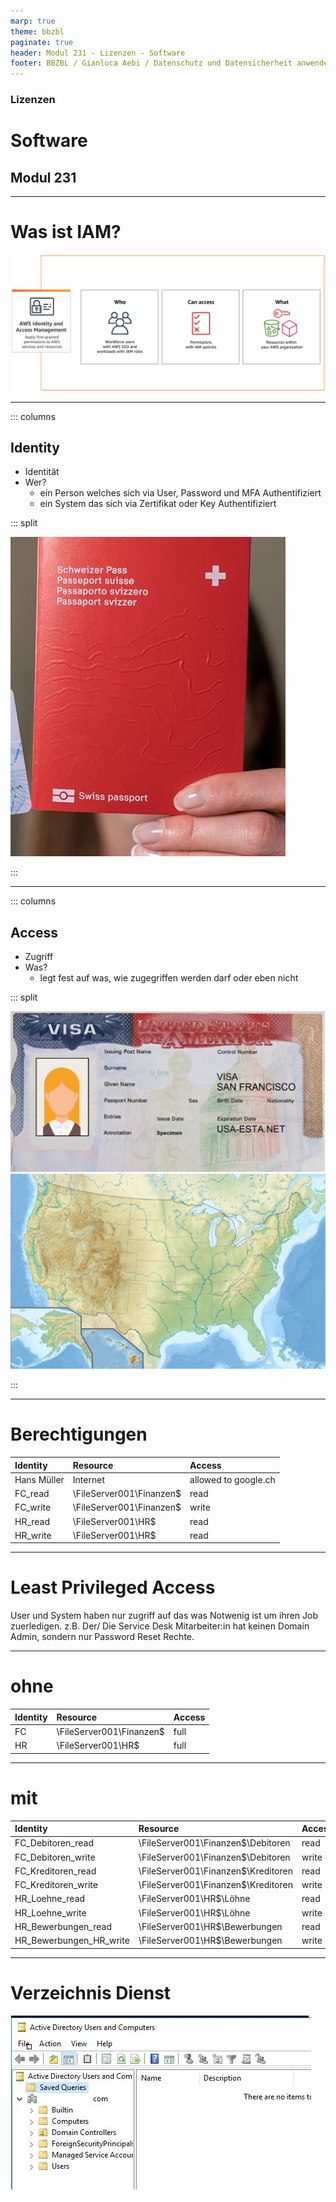 ```yaml
---
marp: true
theme: bbzbl
paginate: true
header: Modul 231 - Lizenzen - Software
footer: BBZBL / Gianluca Aebi / Datenschutz und Datensicherheit anwenden
---
```


<!-- _class: big center -->
### Lizenzen
# Software
## Modul 231

---

# Was ist IAM?

![IAM AWS](../images/howitworks_IAM_110321.8b2290727bb2022d54416e099c87ad9dc64be5d5.jpg)

---
::: columns
## Identity
- Identität
- Wer?
    - ein Person welches sich via User, Password und MFA Authentifiziert
    - ein System das sich via Zertifikat oder Key Authentifiziert

::: split

![Pass](../images/neue-schweizer-pass.jpg)

:::

---

::: columns
## Access
- Zugriff
- Was?
    - legt fest auf was, wie zugegriffen werden darf oder eben nicht
    
::: split

![visa](../images/visa-san-francisco-1024x522.jpg)
![USA](../images/usawiki.png)

:::

---
# Berechtigungen

| Identity | Resource | Access
| :----------- | :----------- | :----------- |
| Hans Müller | Internet | allowed to google.ch |
| FC_read | \\FileServer001\Finanzen$ | read |
| FC_write | \\FileServer001\Finanzen$ | write |
| HR_read | \\FileServer001\HR$ | read | 
| HR_write | \\FileServer001\HR$ | read | 

---
# Least Privileged Access 
User und System haben nur zugriff auf das was Notwenig ist um ihren Job zuerledigen.
z.B. Der/ Die Service Desk Mitarbeiter:in hat keinen Domain Admin, sondern nur Password Reset Rechte.

---
# ohne

| Identity | Resource | Access
| :----------- | :----------- | :----------- |
| FC | \\FileServer001\Finanzen$ | full |
| HR| \\FileServer001\HR$ | full | 

---
# mit

| Identity | Resource | Access
| :----------- | :----------- | :----------- |
| FC_Debitoren_read | \\FileServer001\Finanzen$\Debitoren | read |
| FC_Debitoren_write | \\FileServer001\Finanzen$\Debitoren | write |
| FC_Kreditoren_read | \\FileServer001\Finanzen$\Kreditoren | read |
| FC_Kreditoren_write | \\FileServer001\Finanzen$\Kreditoren | write |
| HR_Loehne_read | \\FileServer001\HR$\Löhne | read | 
| HR_Loehne_write | \\FileServer001\HR$\Löhne | write | 
| HR_Bewerbungen_read | \\FileServer001\HR$\Bewerbungen| read | 
| HR_Bewerbungen_HR_write | \\FileServer001\HR$\Bewerbungen | write | 

---
# Verzeichnis Dienst

![AD](../images/ADEUS.jpg)